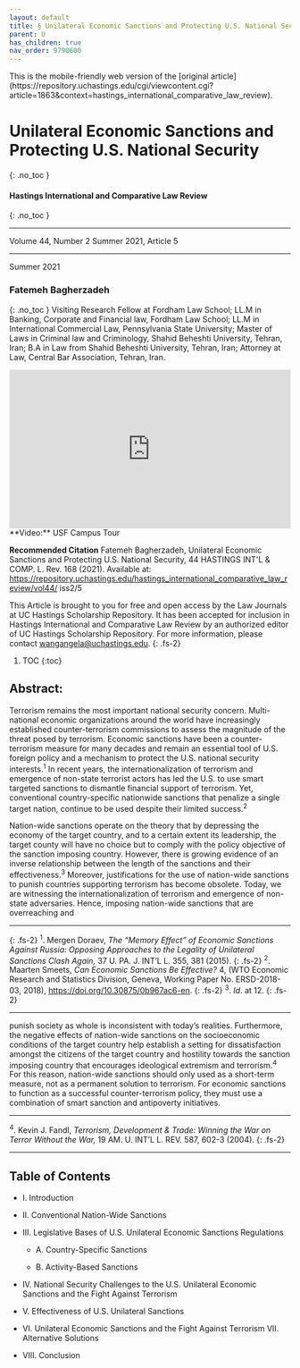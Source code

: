 ```yaml
---
layout: default
title: § Unilateral Economic Sanctions and Protecting U.S. National Security 
parent: U 
has_children: true
nav_order: 9790600
---
```

<style>
.dont-break-out {
  /* These are technically the same, but use both */
  overflow-wrap: break-word;
  word-wrap: break-word;

  -ms-word-break: break-all;
  /* This is the dangerous one in WebKit, as it breaks things wherever */
  word-break: break-all;
  /* Instead use this non-standard one: */
  word-break: break-word;
}

.youtube-container {
    position: relative;
    width: 100%;
    height: 0;
    padding-bottom: 56.25%;
}
.youtube-video {
    position: absolute;
    top: 0;
    left: 0;
    width: 100%;
    height: 100%;
}

</style>

<div class="dont-break-out" markdown="1">
This is the mobile-friendly web version of the [original article](https://repository.uchastings.edu/cgi/viewcontent.cgi?article=1863&context=hastings_international_comparative_law_review).

# Unilateral Economic Sanctions and Protecting U.S. National Security 
{: .no_toc }

#### Hastings International and Comparative Law Review 
{: .no_toc }

***

Volume 44, Number 2 Summer 2021, Article 5

***

Summer 2021

### Fatemeh Bagherzadeh
{: .no_toc }
Visiting Research Fellow at Fordham Law School; LL.M in Banking, Corporate and Financial law, Fordham Law School; LL.M in International Commercial Law, Pennsylvania State University; Master of Laws in Criminal law and Criminology, Shahid Beheshti University, Tehran, Iran; B.A in Law from Shahid Beheshti University, Tehran, Iran; Attorney at Law, Central Bar Association, Tehran, Iran. 

<div class="youtube-container">
<iframe width="100%" src="https://www.youtube.com/embed/hHCGy3TFGCE" title="YouTube video player" frameborder="0" allow="accelerometer; autoplay; clipboard-write; encrypted-media; gyroscope; picture-in-picture" allowfullscreen class="youtube-video"></iframe>
</div>
**Video:** USF Campus Tour 

**Recommended Citation**
Fatemeh Bagherzadeh, Unilateral Economic Sanctions and Protecting U.S. National Security, 44 HASTINGS
INT'L & COMP. L. Rev. 168 (2021).
Available at: https://repository.uchastings.edu/hastings_international_comparative_law_review/vol44/ iss2/5


This Article is brought to you for free and open access by the Law Journals at UC Hastings Scholarship Repository. It has been accepted for inclusion in Hastings International and Comparative Law Review by an authorized editor of UC Hastings Scholarship Repository. For more information, please contact wangangela@uchastings.edu.
{: .fs-2}

1. TOC
{:toc}

## Abstract:

Terrorism remains the most important national security concern. Multi-national economic organizations around the world have increasingly established counter-terrorism commissions to assess the magnitude of the threat posed by terrorism. Economic sanctions have been a counter-terrorism measure for many decades and remain an essential tool of U.S. foreign policy and a mechanism to protect the U.S. national security interests.<sup>1</sup> In recent years, the internationalization of terrorism and emergence of non-state terrorist actors has led the U.S. to use smart targeted sanctions to dismantle financial support of terrorism. Yet, conventional country-specific nationwide sanctions that penalize a single target nation, continue to be used despite their limited success.<sup>2</sup>

Nation-wide sanctions operate on the theory that by depressing the economy of the target country, and to a certain extent its leadership, the target county will have no choice but to comply with the policy objective of the sanction imposing country. However, there is growing evidence of an inverse relationship between the length of the sanctions and their effectiveness.<sup>3</sup> Moreover, justifications for the use of nation-wide sanctions to punish countries supporting terrorism has become obsolete. Today, we are witnessing the internationalization of terrorism and emergence of non-state adversaries. Hence, imposing nation-wide sanctions that are overreaching and

***
{: .fs-2}
<sup>1</sup>. Mergen Doraev, *The “Memory Effect” of Economic Sanctions Against Russia: Opposing Approaches to the Legality of Unilateral Sanctions Clash Again,* 37 U. PA. J. INT’L L. 355, 381 (2015). 
{: .fs-2}
<sup>2</sup>. Maarten Smeets, *Can Economic Sanctions Be Effective?* 4, (WTO Economic Research and Statistics Division, Geneva, Working Paper No. ERSD-2018-03, 2018), https://doi.org/10.30875/0b967ac6-en.
{: .fs-2}
<sup>3</sup>. *Id*. at 12.
{: .fs-2}
***

punish society as whole is inconsistent with today’s realities. Furthermore, the negative effects of nation-wide sanctions on the socioeconomic conditions of the target country help establish a setting for dissatisfaction amongst the citizens of the target country and hostility towards the sanction imposing country that encourages ideological extremism and terrorism.<sup>4</sup> For this reason, nation-wide sanctions should only used as a short-term measure, not as a permanent solution to terrorism. For economic sanctions to function as a successful counter-terrorism policy, they must use a combination of smart sanction and antipoverty initiatives.

***
<sup>4</sup>. Kevin J. Fandl, *Terrorism, Development & Trade: Winning the War on Terror Without the War,* 19 AM. U. INT’L L. REV. 587, 602-3 (2004).
{: .fs-2}
***

## Table of Contents

- I. Introduction

- II. Conventional Nation-Wide Sanctions

- III. Legislative Bases of U.S. Unilateral Economic Sanctions Regulations

  - A. Country-Specific Sanctions

  - B. Activity-Based Sanctions

- IV. National Security Challenges to the U.S. Unilateral Economic Sanctions and the Fight Against Terrorism

- V. Effectiveness of U.S. Unilateral Sanctions

- VI. Unilateral Economic Sanctions and the Fight Against Terrorism  VII.  Alternative Solutions 

- VIII. Conclusion

</div>
